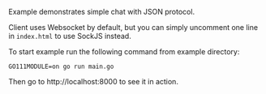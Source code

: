 Example demonstrates simple chat with JSON protocol.

Client uses Websocket by default, but you can simply uncomment one line in `index.html` to use SockJS instead. 

To start example run the following command from example directory:

```
GO111MODULE=on go run main.go
```

Then go to http://localhost:8000 to see it in action.

